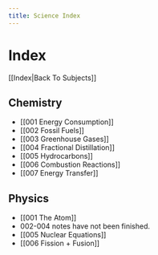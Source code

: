 ```yaml
---
title: Science Index
---
```


# Index
[[Index|Back To Subjects]]

## Chemistry

- [[001 Energy Consumption]]
- [[002 Fossil Fuels]]
- [[003 Greenhouse Gases]]
- [[004 Fractional Distillation]]
- [[005 Hydrocarbons]]
- [[006 Combustion Reactions]]
- [[007 Energy Transfer]]


## Physics
- [[001 The Atom]]
- 002-004 notes have not been finished.
- [[005 Nuclear Equations]]
- [[006 Fission + Fusion]]




